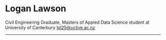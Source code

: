 # Logan Lawson
Civil Engineering Graduate, Masters of Appled Data Science student at University of Canterbury
lpl25@uclive.ac.nz

***
